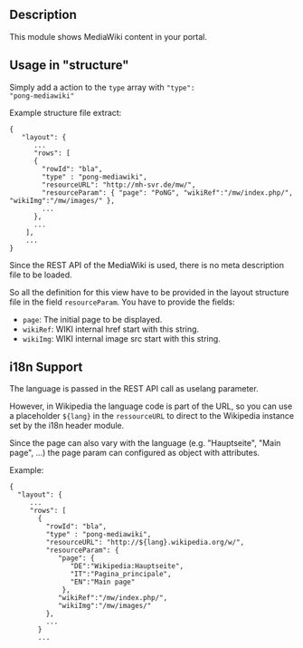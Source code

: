 ## Description
This module shows MediaWiki content in your portal. 

## Usage in "structure" 
Simply add a action to the <code>type</code> array with <code>"type": "pong-mediawiki"</code>

Example structure file extract:

	{
	   "layout": {
	      ...
	      "rows": [
	      {
	        "rowId": "bla",
	        "type" : "pong-mediawiki",
	        "resourceURL": "http://mh-svr.de/mw/",        
	        "resourceParam": { "page": "PoNG", "wikiRef":"/mw/index.php/", "wikiImg":"/mw/images/" },
	        ...
	      },
	      ...
	    ],
	    ...
	}

Since the REST API of the MediaWiki is used, there is no meta description file to be loaded. 

So all the definition for this view have to be provided in the layout structure file in the field <code>resourceParam</code>. 
You have to provide the fields:
* <code>page</code>: The initial page to be displayed.
* <code>wikiRef</code>: WIKI internal href start with this string.
* <code>wikiImg</code>: WIKI internal image src start with this string.

## i18n Support
The language is passed in the REST API call as uselang parameter.

However, in Wikipedia the language code is part of the URL, so you can use a placeholder <code>${lang}</code> in the <code>ressourceURL</code> to direct to the Wikipedia instance set by the i18n header module.

Since the page can also vary with the language (e.g. "Hauptseite", "Main page", ...) the page param can configured as object with attributes.

Example:

	{
	  "layout": {
	     ...
		 "rows": [
	       {
	         "rowId": "bla",
	         "type" : "pong-mediawiki",
	         "resourceURL": "http://${lang}.wikipedia.org/w/",        
	         "resourceParam": { 
	            "page": {
	               "DE":"Wikipedia:Hauptseite",
	               "IT":"Pagina_principale",
	               "EN":"Main page"
	             }, 
	            "wikiRef":"/mw/index.php/", 
	            "wikiImg":"/mw/images/" 
	         },
	         ...
           }
           ...